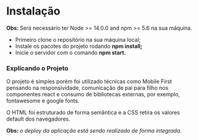 <h1>Instalação</h1>

<strong>Obs: </strong> Será necessário ter Node >= 14.0.0 and npm >= 5.6 na sua máquina.

<ul>
  <li>Primeiro clone o repositório na sua máquina local;</li>
  <li>Instale os pacotes do projeto rodando <strong>npm install;</strong></li>
  <li>Inicie o servidor com o comando <strong>npm start.</strong></li>
</ul>

<h3>Explicando o Projeto</h3>
<p>O projeto é simples porém foi utilizado técnicas como Mobile First pensando na responsividade, comunicação de pai para filho nos componentes react e consumo de bibliotecas externas, por exemplo, fontawesome e google fonts.</p>

<p>O HTML foi estruturado de forma semântica e a CSS retira os valores default dos navegadores. </p>

<p>
  <strong>Obs: </strong><i>o deploy da aplicação está sendo realizado de forma integrada.</i>
</p>